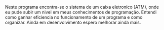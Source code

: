 Neste programa encontra-se o sistema de um caixa eletronico (ATM), onde eu pude subir um nivel em meus conhecimentos de programação.
Entendi como ganhar eficiencia no funcionamento de um programa e como organizar. Ainda em desenvolvimento espero melhorar ainda mais.
